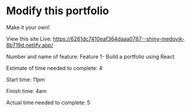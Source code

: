 # Modify this portfolio

Make it your own! 

View this site Live: https://6261dc7410eaf364daaa0787--shiny-medovik-8b719d.netlify.app/


Number and name of feature: Feature 1- Build a portfolio using React

Estimate of time needed to complete: 4

Start time: 11pm

Finish time: 4am

Actual time needed to complete: 5
